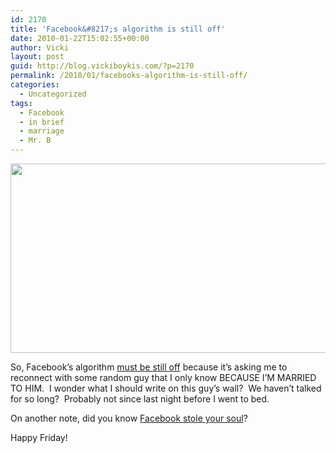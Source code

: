```yaml
---
id: 2170
title: 'Facebook&#8217;s algorithm is still off'
date: 2010-01-22T15:02:55+00:00
author: Vicki
layout: post
guid: http://blog.vickiboykis.com/?p=2170
permalink: /2010/01/facebooks-algorithm-is-still-off/
categories:
  - Uncategorized
tags:
  - Facebook
  - in brief
  - marriage
  - Mr. B
---
```

[](http://blog.vickiboykis.com/wp-content/uploads/2010/01/reconnectfb.png)[<img class="aligncenter size-full wp-image-2171" title="reconnectfb" src="http://blog.vickiboykis.com/wp-content/uploads/2010/01/reconnectfb1.png" alt="" width="625" height="303" />](http://blog.vickiboykis.com/wp-content/uploads/2010/01/reconnectfb1.png)

So, Facebook&#8217;s algorithm [must be still off](http://www.tomsguide.com/us/Facebook-reconnect-dead-users,news-4968.html) because it&#8217;s asking me to reconnect with some random guy that I only know BECAUSE I&#8217;M MARRIED TO HIM.  I wonder what I should write on this guy&#8217;s wall?  We haven&#8217;t talked for so long?  Probably not since last night before I went to bed.

On another note, did you know [Facebook stole your soul](http://therumpus.net/2010/01/conversations-about-the-internet-5-anonymous-facebook-employee/?full=yes&utm_source=twitterfeed&utm_medium=twitter)?

Happy Friday!